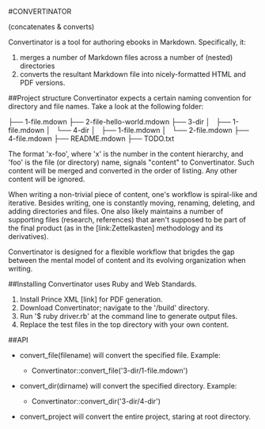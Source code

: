 #CONVERTINATOR

(concatenates & converts)

Convertinator is a tool for authoring ebooks in Markdown. Specifically, it:

1. merges a number of Markdown files across a number of (nested) directories
2. converts the resultant Markdown file into nicely-formatted HTML and PDF versions.

##Project structure
Convertinator expects a certain naming convention for directory and file names. Take a look at the following folder:

├── 1-file.mdown
├── 2-file-hello-world.mdown
├── 3-dir
│   ├── 1-file.mdown
│   └── 4-dir
│       ├── 1-file.mdown
│       └── 2-file.mdown
├── 4-file.mdown
├── README.mdown
├── TODO.txt

The format 'x-foo', where 'x' is the number in the content hierarchy, and 'foo' is the file (or directory) name, signals "content" to Convertinator. Such content will be merged and converted in the order of listing. Any other content will be ignored.

When writing a non-trivial piece of content, one's workflow is spiral-like and iterative. Besides writing, one is constantly moving, renaming, deleting, and adding directories and files. One also likely maintains a number of supporting files (research, references) that aren't supposed to be part of the final product (as in the [link:Zettelkasten] methodology and its derivatives).

Convertinator is designed for a flexible workflow that brigdes the gap between the mental model of content and its evolving organization when writing.

##Installing
Convertinator uses Ruby and Web Standards. 

1. Install Prince XML [link] for PDF generation.
2. Download Convertinator; navigate to the '/build' directory.
3. Run '$ ruby driver.rb' at the command line to generate output files.
4. Replace the test files in the top directory with your own content.

##API
* convert_file(filename) will convert the specified file. Example:
    - Convertinator::convert_file('3-dir/1-file.mdown')

* convert_dir(dirname) will convert the specified directory. Example:
    - Convertinator::convert_dir('3-dir/4-dir')

* convert_project will convert the entire project, staring at root directory. 
    
    




 
